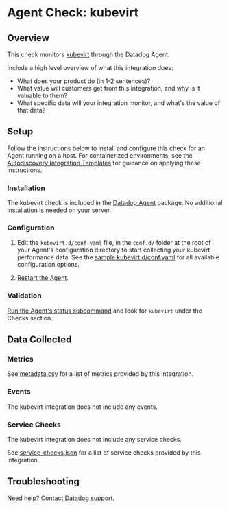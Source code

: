 # Agent Check: kubevirt

## Overview

This check monitors [kubevirt][1] through the Datadog Agent. 

Include a high level overview of what this integration does:
- What does your product do (in 1-2 sentences)?
- What value will customers get from this integration, and why is it valuable to them?
- What specific data will your integration monitor, and what's the value of that data?

## Setup

Follow the instructions below to install and configure this check for an Agent running on a host. For containerized environments, see the [Autodiscovery Integration Templates][3] for guidance on applying these instructions.

### Installation

The kubevirt check is included in the [Datadog Agent][2] package.
No additional installation is needed on your server.

### Configuration

1. Edit the `kubevirt.d/conf.yaml` file, in the `conf.d/` folder at the root of your Agent's configuration directory to start collecting your kubevirt performance data. See the [sample kubevirt.d/conf.yaml][4] for all available configuration options.

2. [Restart the Agent][5].

### Validation

[Run the Agent's status subcommand][6] and look for `kubevirt` under the Checks section.

## Data Collected

### Metrics

See [metadata.csv][7] for a list of metrics provided by this integration.

### Events

The kubevirt integration does not include any events.

### Service Checks

The kubevirt integration does not include any service checks.

See [service_checks.json][8] for a list of service checks provided by this integration.

## Troubleshooting

Need help? Contact [Datadog support][9].


[1]: **LINK_TO_INTEGRATION_SITE**
[2]: https://app.datadoghq.com/account/settings/agent/latest
[3]: https://docs.datadoghq.com/agent/kubernetes/integrations/
[4]: https://github.com/DataDog/integrations-core/blob/master/kubevirt/datadog_checks/kubevirt/data/conf.yaml.example
[5]: https://docs.datadoghq.com/agent/guide/agent-commands/#start-stop-and-restart-the-agent
[6]: https://docs.datadoghq.com/agent/guide/agent-commands/#agent-status-and-information
[7]: https://github.com/DataDog/integrations-core/blob/master/kubevirt/metadata.csv
[8]: https://github.com/DataDog/integrations-core/blob/master/kubevirt/assets/service_checks.json
[9]: https://docs.datadoghq.com/help/
